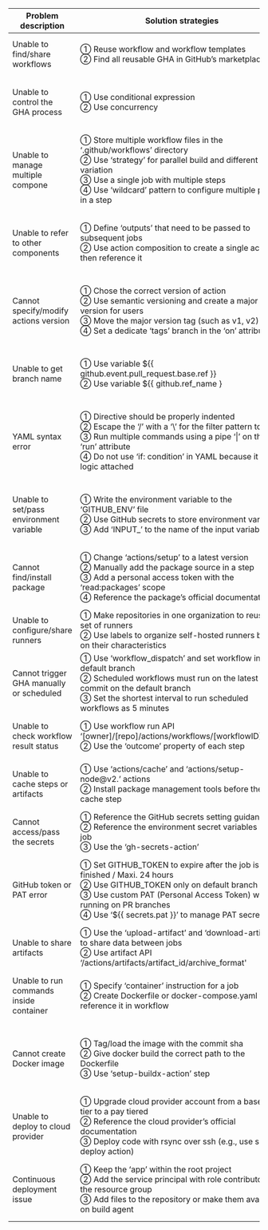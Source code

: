 | Problem description | Solution strategies | Examples |
| ---- | ---- | ---- |
|Unable to find/share workflows   | ① Reuse workflow and workflow templates <br> ② Find all reusable GHA in GitHub’s marketplace |① https://stackoverflow.com/questions/59230841/does-github-actions-have-templates <br>  ② https://stackoverflow.com/questions/64373957/github-actions-is-there-anywhere-that-lists-them-all |
|Unable to control the GHA process|① Use conditional expression <br> ② Use concurrency |① https://stackoverflow.com/questions/60589373/how-to-force-to-exit-in-github-actions-step <br>  ② https://stackoverflow.com/questions/68754709/github-actions-push-several-times-but-i-want-the-build-to-be-done-only-for-the|
|Unable to manage multiple compone|① Store multiple workflow files in the ‘.github/workflows’ directory <br> ② Use ‘strategy’ for parallel build and different variation <br> ③ Use a single job with multiple steps <br> ④ Use ‘wildcard’ pattern to configure multiple paths in a step  |① https://stackoverflow.com/questions/57115520/can-i-have-multiple-github-actions-workflow-files <br>  ② https://stackoverflow.com/questions/59757355/reuse-portion-of-github-action-across-jobs <br> ③ https://stackoverflow.com/questions/67509818/github-actions-run-multiple-jobs-in-the-same-docker <br> ④ https://stackoverflow.com/questions/61632940/github-actions-yml-config-multiple-paths-in-a-step |
|Unable to refer to other components|① Define ‘outputs’ that need to be passed to subsequent jobs <br> ② Use action composition to create a single action then reference it |① https://stackoverflow.com/questions/59175332/using-output-from-a-previous-job-in-a-new-one-in-a-github-action <br>  ② https://stackoverflow.com/questions/58611841/how-can-i-reference-other-actions-from-my-github-actions-action-yml-file|
|Cannot specify/modify actions version | ① Chose the correct version of action <br> ② Use semantic versioning and create a major version for users <br> ③ Move the major version tag (such as v1, v2) <br> ④ Set a dedicate ‘tags’ branch in the ‘on’ attributte |① https://stackoverflow.com/questions/62399981/github-actions-go-test-cannot-find-package-error-how-can-i-fix-this <br>  ②  https://stackoverflow.com/questions/71558639/is-there-a-way-to-specify-a-dynamic-version-for-a-github-action <br> ③ <br> ④|
|Unable to get branch name | ① Use variable ${{ github.event.pull_request.base.ref }} <br> ② Use variable ${{ github.ref_name } |① https://stackoverflow.com/questions/62097282/get-target-branch-ref-in-github-actions-for-pr-that-is-not-from-a-fork <br>  ② https://stackoverflow.com/questions/60300169/how-to-get-branch-name-on-github-action|
|YAML syntax error | ① Directive should be properly indented <br> ② Escape the ‘/’ with a ‘\’ for the filter pattern to work <br> ③ Run multiple commands using a pipe ‘\|’ on the ‘run’ attribute <br> ④ Do not use ‘if: condition’ in YAML because it is no logic attached |① https://stackoverflow.com/questions/65652624/you-have-an-error-in-your-yaml-syntax-on-line-10 <br>  ② https://stackoverflow.com/questions/70101203/github-actions-workflow-syntax-not-working-as-expected <br> ③ https://stackoverflow.com/questions/56726429/how-to-run-multiple-commands-in-one-github-actions-docker <br> ④ https://stackoverflow.com/questions/65543489/github-actions-conditional-config|
|Unable to set/pass environment variable | ① Write the environment variable to the ‘GITHUB_ENV’ file <br> ② Use GitHub secrets to store environment variables <br> ③ Add ‘INPUT_’ to the name of the input variable |① <br>  ② https://stackoverflow.com/questions/74021760/how-to-use-environment-variables-on-github-actions-without-hard-coding-them-is <br> ③ https://stackoverflow.com/questions/58242357/how-to-pass-environment-variable-received-from-github-actions|
|Cannot find/install package | ① Change ‘actions/setup’ to a latest version <br> ② Manually add the package source in a step <br> ③ Add a personal access token with the ‘read:packages’ scope <br> ④ Reference the package’s official documentation |① <br>  ② <br> ③ https://stackoverflow.com/questions/58975181/download-private-module-from-github-package-registry-via-yarn-within-a-github-ac <br> ④|
|Unable to configure/share runners | ① Make repositories in one organization to reuse a set of runners <br> ② Use labels to organize self-hosted runners based on their characteristics |① <br>  ② https://stackoverflow.com/questions/66524359/looking-for-a-way-to-run-a-workflow-on-all-self-hosted-agents-in-a-pool-for-gith|
|Cannot trigger GHA manually or scheduled | ① Use ‘workflow_dispatch’ and set workflow in the default branch <br> ② Scheduled workflows must run on the latest commit on the default branch <br> ③ Set the shortest interval to run scheduled workflows as 5 minutes |① <br>  ② <br> ③ https://stackoverflow.com/questions/73930702/github-action-on-scheduled-time-not-running-at-all|
|Unable to check workflow result status | ① Use workflow run API ‘[owner]/[repo]/actions/workflows/[workflowID]/runs’ <br> ② Use the ‘outcome’ property of each step |① https://stackoverflow.com/questions/65953108/how-can-i-get-the-passing-failing-status-of-a-github-action-workflow <br>  ②|
| Unable to cache steps or artifacts | ① Use ‘actions/cache’ and ‘actions/setup-node@v2.’ actions <br> ② Install package management tools before the cache step |① https://stackoverflow.com/questions/65543404/how-to-run-a-node-js-github-repository-as-a-service-in-another-repository-on-git <br>  ② https://stackoverflow.com/questions/61140372/cannot-cache-dependencies-on-github-actions-using-pipenv |
|Cannot access/pass the secrets | ① Reference the GitHub secrets setting guidance <br> ② Reference the environment secret variables in the job <br> ③ Use the ‘gh-secrets-action’ |① <br>  ②  <br> ③|
|GitHub token or PAT error | ① Set GITHUB_TOKEN to expire after the job is finished / Maxi. 24 hours <br> ② Use GITHUB_TOKEN only on default branch <br> ③ Use custom PAT (Personal Access Token) when running on PR branches <br> ④ Use ‘${{ secrets.pat }}’ to manage PAT secret |① https://stackoverflow.com/questions/73643738/secrets-github-token-could-be-expired-in-github-action <br>  ②  <br> ③ https://stackoverflow.com/questions/70646920/github-token-permission-denied-write-package-when-build-and-push-docker-in-githu <br> ④ |
|Unable to share artifacts  | ① Use the ‘upload-artifact’ and ‘download-artifact’ to share data between jobs <br> ② Use artifact API ‘/actions/artifacts/artifact_id/archive_format' |① https://stackoverflow.com/questions/57498605/github-actions-share-workspace-artifacts-between-jobs <br>  ②|
|Unable to run commands inside container | ① Specify ‘container’ instruction for a job <br> ② Create Dockerfile or docker-compose.yaml then reference it in workflow |① https://stackoverflow.com/questions/58930529/github-action-how-do-i-run-commands-inside-a-docker-container <br>  ② https://stackoverflow.com/questions/61042437/can-i-reference-a-dockerfile-instead-of-an-image-in-a-github-actions-workflow |
| Cannot create Docker image | ① Tag/load the image with the commit sha <br> ② Give docker build the correct path to the Dockerfile <br> ③ Use ‘setup-buildx-action’ step |① https://stackoverflow.com/questions/64582790/how-do-you-build-a-docker-image-and-use-it-as-the-container-for-the-next-job-in <br>  ② <br> ③ https://stackoverflow.com/questions/66142872/how-to-solve-error-with-rootless-docker-in-github-actions-self-hosted-runner-wr |
|Unable to deploy to cloud provider | ① Upgrade cloud provider account from a base free tier to a pay tiered <br> ② Reference the cloud provider’s official documentation <br> ③ Deploy code with rsync over ssh (e.g., use ssh deploy action) |① https://stackoverflow.com/questions/69511599/unable-to-deploy-to-azure-web-app-services <br>  ② <br> ③ https://stackoverflow.com/questions/73443549/githubactions-copy-upload-file-to-windows-based-ec2-instance|
|Continuous deployment issue | ① Keep the ‘app’ within the root project <br> ② Add the service principal with role contributor to the resource group <br> ③ Add files to the repository or make them available on build agent |① https://stackoverflow.com/questions/71216928/continuous-deployment-throwing-error-using-github-action <br>  ② <br> ③ https://stackoverflow.com/questions/68374658/github-action-on-net-framework-project-fails|
